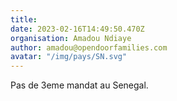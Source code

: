 ```yaml
---
title: 
date: 2023-02-16T14:49:50.470Z
organisation: Amadou Ndiaye
author: amadou@opendoorfamilies.com
avatar: "/img/pays/SN.svg"
---
```


Pas de 3eme mandat au Senegal.